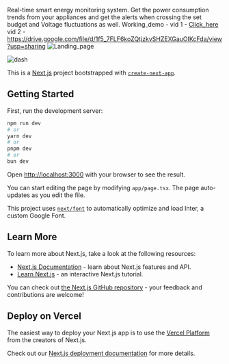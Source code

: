 Real-time smart energy monitoring system. Get the power consumption trends from your appliances and get the alerts when crossing the set budget and Voltage fluctuations as well.
Working_demo - vid 1 -  [Click_here](https://drive.google.com/file/d/11SDujOSCTEM1SRQzVg1RuV-YelkHfCVW/view?usp=sharing)
vid 2 - https://drive.google.com/file/d/1f5_7FLF6koZQtjzkvSHZEXGauOIKcFda/view?usp=sharing
![Landing_page](https://github.com/Aryan570/soup/assets/91080682/1fcd7920-bc81-49c2-9bac-64000faa677b)

![dash](https://github.com/Aryan570/soup/assets/91080682/21d57ad9-e53e-4170-a740-7ee5011eeccf)

This is a [Next.js](https://nextjs.org/) project bootstrapped with [`create-next-app`](https://github.com/vercel/next.js/tree/canary/packages/create-next-app).

## Getting Started

First, run the development server:

```bash
npm run dev
# or
yarn dev
# or
pnpm dev
# or
bun dev
```

Open [http://localhost:3000](http://localhost:3000) with your browser to see the result.

You can start editing the page by modifying `app/page.tsx`. The page auto-updates as you edit the file.

This project uses [`next/font`](https://nextjs.org/docs/basic-features/font-optimization) to automatically optimize and load Inter, a custom Google Font.

## Learn More

To learn more about Next.js, take a look at the following resources:

- [Next.js Documentation](https://nextjs.org/docs) - learn about Next.js features and API.
- [Learn Next.js](https://nextjs.org/learn) - an interactive Next.js tutorial.

You can check out [the Next.js GitHub repository](https://github.com/vercel/next.js/) - your feedback and contributions are welcome!

## Deploy on Vercel

The easiest way to deploy your Next.js app is to use the [Vercel Platform](https://vercel.com/new?utm_medium=default-template&filter=next.js&utm_source=create-next-app&utm_campaign=create-next-app-readme) from the creators of Next.js.

Check out our [Next.js deployment documentation](https://nextjs.org/docs/deployment) for more details.
